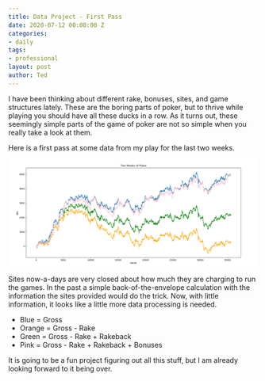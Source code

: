 ```yaml
---
title: Data Project - First Pass
date: 2020-07-12 00:00:00 Z
categories:
- daily
tags:
- professional
layout: post
author: Ted
---
```


I have been thinking about different rake, bonuses, sites, and game structures lately. These are the boring parts of poker, but to thrive while playing you should have all these ducks in a row. As it turns out, these seemingly simple parts of the game of poker are not so simple when you really take a look at them.

Here is a first pass at some data from my play for the last two weeks.

![first-pass](/assets/images/two-weeks-of-poker.png)

Sites now-a-days are very closed about how much they are charging to run the games. In the past a simple back-of-the-envelope calculation with the information the sites provided would do the trick. Now, with little information, it looks like a little more data processing is needed.

- Blue = Gross
- Orange = Gross - Rake
- Green = Gross - Rake + Rakeback
- Pink = Gross - Rake + Rakeback + Bonuses

It is going to be a fun project figuring out all this stuff, but I am already looking forward to it being over.
